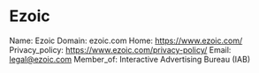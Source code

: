 
# Ezoic

Name: Ezoic
Domain: ezoic.com
Home: https://www.ezoic.com/
Privacy_policy: https://www.ezoic.com/privacy-policy/
Email: legal@ezoic.com
Member_of: Interactive Advertising Bureau (IAB)
